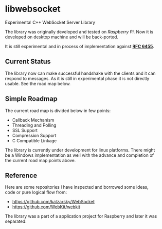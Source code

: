libwebsocket
============

Experimental C++ WebSocket Server Library


The library was originally developed and tested on *Raspberry Pi*. Now it is developed on desktop machine and will be back-ported.

It is still experimental and in process of implementation against [**RFC 6455**](http://tools.ietf.org/html/rfc6455).

Current Status
--------------

The library now can make successful handshake with the clients and it can respond to messages. As it is still in experimental phase it is not directly usable. See the road map below.

Simple Roadmap
--------------

The current road map is divided below in few points:

* Callback Mechanism
* Threading and Polling
* SSL Support
* Compression Support
* C Compatible Linkage

The library is currently under development for linux platforms. There might be a Windows implementation as well with the advance and completion of the current road map points above.

Reference
---------------------------------------

Here are some repositories I have inspected and borrowed some ideas, code or pure logical flow from:

* https://github.com/katzarsky/WebSocket
* https://github.com/WebKit/webkit

The library was a part of a application project for Raspberry and later it was separated.
